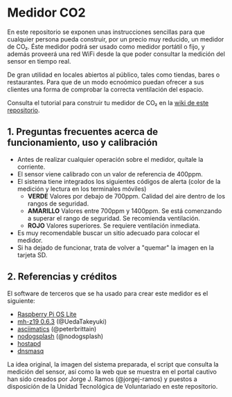 # Medidor CO2
En este repositorio se exponen unas instrucciones sencillas para que cualquier persona pueda construir, por un precio muy reducido, un medidor de CO₂. Éste medidor podrá ser usado como medidor portátil o fijo, y además proveerá una red WiFi desde la que poder consultar la medición del sensor en tiempo real.

De gran utilidad en locales abiertos al público, tales como tiendas, bares o restaurantes. Para que de un modo ecnoómico puedan ofrecer a sus clientes una forma de comprobar la correcta ventilación del espacio.

Consulta el tutorial para construir tu medidor de CO₂ en la [wiki de este repositorio](https://github.com/jorgej-ramos/medidor-co2/wiki).

## 1. Preguntas frecuentes acerca de funcionamiento, uso y calibración
* Antes de realizar cualquier operación sobre el medidor, quítale la corriente.
* El sensor viene calibrado con un valor de referencia de 400ppm.
* El sistema tiene integrados los siguientes códigos de alerta (color de la medición y lectura en los terminales móviles)
  - **VERDE** Valores por debajo de 700ppm. Calidad del aire dentro de los rangos de seguridad.
  - **AMARILLO** Valores entre 700ppm y 1400ppm. Se está comenzando a superar el rango de seguridad. Se recomienda ventilación.
  - **ROJO** Valores superiores. Se requiere ventilación inmediata.
* Es muy recomendable buscar un sitio adecuado para colocar el medidor.
* Si ha dejado de funcionar, trata de volver a "quemar" la imagen en la tarjeta SD.

## 2. Referencias y créditos
El software de terceros que se ha usado para crear este medidor es el siguiente:
* [Raspberry Pi OS Lite](https://www.raspberrypi.org/software/operating-systems/)
* [mh-z19 0.6.3](https://github.com/UedaTakeyuki/mh-z19) (@UedaTakeyuki)
* [asciimatics](https://github.com/peterbrittain/asciimatics) (@peterbrittain)
* [nodogsplash](https://github.com/nodogsplash/nodogsplash) (@nodogsplash)
* [hostapd](https://en.wikipedia.org/wiki/Hostapd)
* [dnsmasq](https://en.wikipedia.org/wiki/Dnsmasq)

La idea original, la imagen del sistema preparada, el script que consulta la medición del sensor, así como la web que se muestra en el portal cautivo han sido creados por Jorge J. Ramos (@jorgej-ramos) y puestos a disposición de la Unidad Tecnológica de Voluntariado en este repositorio.
